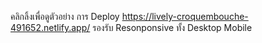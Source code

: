 คลิกลิ้งเพื่อดูตัวอย่าง การ Deploy
https://lively-croquembouche-491652.netlify.app/
รองรับ Resonponsive ทั้ง Desktop Mobile
